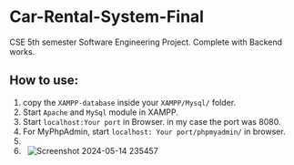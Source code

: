 # Car-Rental-System-Final
CSE 5th semester Software Engineering Project. Complete with Backend works. 
## How to use:
1. copy the `XAMPP-database` inside your `XAMPP/Mysql/` folder.
2. Start `Apache` and `MySql` module in XAMPP.
3. Start `localhost:Your port` in Browser. in my case the port was 8080.
4. For MyPhpAdmin, start `localhost: Your port/phpmyadmin/` in browser.
5. &nbsp;
6. &nbsp;
![Screenshot 2024-05-14 235457](https://github.com/Ritax2003/Car-Rental-System-Final/assets/82272821/4b3c3735-df59-4bc0-8102-ee8d90ba8a4c)
